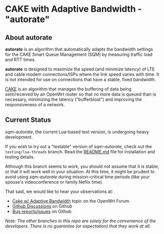 # CAKE with Adaptive Bandwidth - "autorate"

## About autorate
**autorate** is an algorithm that automatically adapts the
bandwidth settings for the CAKE Smart Queue Management (SQM) 
by measuring traffic load and RTT times.

**autorate** is designed to maximize the speed (and minimize latency)
of LTE and cable modem connections/ISPs
where the link speed varies with time.
It is not intended for use on connections that have a
stable, fixed bandwidth.

[CAKE](https://www.bufferbloat.net/projects/codel/wiki/Cake/) 
is an algorithm that manages the buffering of data
being sent/received by an OpenWrt router so that no more
data is queued than is necessary,
minimizing the latency ("bufferbloat")
and improving the responsiveness of a network.

## Current Status

_sqm-autorate_, the current Lua-based test version, is undergoing heavy development.

If you wish to try out a "testable" version of _sqm-autorate_,
check out the `testing/lua-threads` branch.
Read the [README.md](https://github.com/Fail-Safe/sqm-autorate/tree/testing/lua-threads)
file for installation and testing details.

Although this branch seems to work, you should not assume that it is stable,
or that it will work well in your situation.
At this time, it might be prudent to avoid using _sqm-autorate_ during
mission-critical time periods (like your spouse's videoconference
or family Neflix time).

That said, we would like to hear your observations at:

* [Cake w/ Adaptive Bandwidth](https://forum.openwrt.org/t/cake-w-adaptive-bandwidth/108848/2265) topic on the OpenWrt Forum.
* [Github Discussions](https://github.com/Fail-Safe/sqm-autorate/discussions) on Github
* [Bug reports/issues](https://github.com/Fail-Safe/sqm-autorate/issues) on Github

_Note: The other branches in this repo are solely for the convenience of the developers.
There is no guarantee (or expectation) that they work at all._
